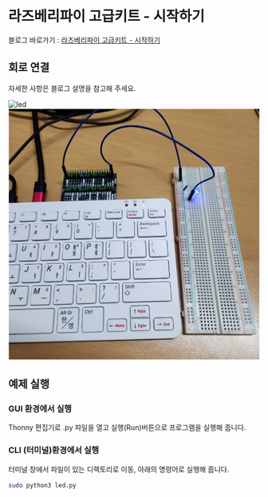 # 라즈베리파이 고급키트 - 시작하기

블로그 바로가기 : [라즈베리파이 고급키트 - 시작하기](https://blog.naver.com/elepartsblog/221502439701)  

## 회로 연결  

자세한 사항은 블로그 설명을 참고해 주세요.  

![led](https://blogfiles.pstatic.net/MjAxOTA0MDFfMTE5/MDAxNTU0MDc4NjYzNzAx.RjTr-_Uziw45l2dEqR10W1ylxV0KWT6hDKgdcxPuHMgg.8UUVfboDLBn-d2mxvrFG4ldxSjqYJobnbNe_y9ajwM8g.PNG.elepartsblog/4.PNG?type=w2)
![image](01.led_pi400.jpg)

## 예제 실행  

### GUI 환경에서 실행  

Thonny 편집기로 .py 파일을 열고 실행(Run)버튼으로 프로그램을 실행해 줍니다.  

### CLI (터미널)환경에서 실행  

터미널 창에서 파일이 있는 디렉토리로 이동, 아래의 명령어로 실행해 줍니다.  

```bash
sudo python3 led.py
```
